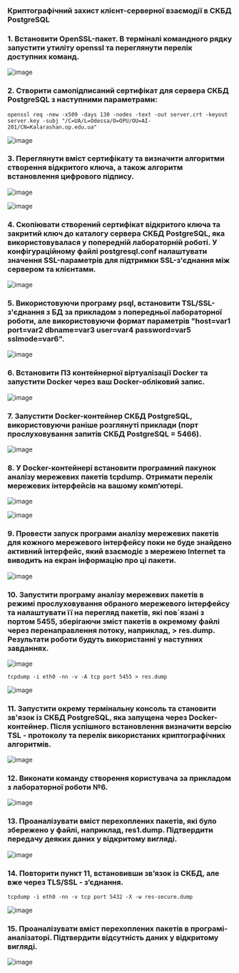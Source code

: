 ### Криптографічний захист клієнт-серверної взаємодії в СКБД PostgreSQL

### 1. Встановити OpenSSL-пакет. В терміналі командного рядку запустити утиліту openssl та переглянути перелік доступних команд.

![image](https://github.com/user-attachments/assets/c38160d5-d80c-4e9c-a91d-5716852aa21e)


### 2. Створити самопідписаний сертифікат для сервера СКБД PostgreSQL з наступними параметрами:

```
openssl req -new -x509 -days 130 -nodes -text -out server.crt -keyout server.key -subj "/C=UA/L=Odessa/O=OPU/OU=AI-201/CN=Kalarashan.op.edu.ua"

```
![image](https://github.com/user-attachments/assets/9aa947bc-bfa7-419d-ab11-4034aec4128d)


### 3. Переглянути вміст сертифікату та визначити алгоритми створення відкритого ключа, а також алгоритм встановлення цифрового підпису.

![image](https://github.com/user-attachments/assets/f0a6b970-920b-4c76-a76e-4b76b90ec3f7)

![image](https://github.com/user-attachments/assets/91f0ed65-267d-4b35-a9cf-590fcedc91dd)


### 4. Скопіювати створений сертифікат відкритого ключа та закритий ключ до каталогу сервера СКБД PostgreSQL, яка використовувалася у попередній лабораторній роботі. У конфігураційному файлі postgresql.conf налаштувати значення SSL-параметрів для підтримки SSL-з'єднання між сервером та клієнтами.

![image](https://github.com/user-attachments/assets/b0f5ae45-d41f-4837-9141-c14b35799145)



### 5. Використовуючи програму psql, встановити TSL/SSL-з'єднання з БД за прикладом з попередньої лабораторної роботи, але використовуючи формат параметрів "host=var1 port=var2 dbname=var3 user=var4 password=var5 sslmode=var6".

![image](https://github.com/user-attachments/assets/7d7fd21c-abe5-4d81-b780-2b38ba65a064)


### 6. Встановити ПЗ контейнерної віртуалізації Docker та запустити Docker через ваш Docker-обліковий запис.

![image](https://github.com/user-attachments/assets/ad54a295-2fd2-478d-a899-33e7bd197e2c)


### 7. Запустити Docker-контейнер СКБД PostgreSQL, використовуючи раніше розглянуті приклади (порт прослуховування запитів СКБД PostgreSQL = 5466).

![image](https://github.com/user-attachments/assets/bd1b7596-4105-4237-b22e-d1e60cefb7b0)


### 8. У Docker-контейнері встановити програмний пакунок аналізу мережевих пакетів tcpdump. Отримати перелік мережевих інтерфейсів на вашому комп’ютері.

![image](https://github.com/user-attachments/assets/6eed73aa-1c5f-4691-bb3d-d5c9a7456dfa)

![image](https://github.com/user-attachments/assets/79152549-759b-42b7-8947-96b62d9810c9)


### 9. Провести запуск програми аналізу мережевих пакетів для кожного мережевого інтерфейсу поки не буде знайдено активний інтерфейс, який взаємодіє з мережею Internet та виводить на екран інформацію про ці пакети.

![image](https://github.com/user-attachments/assets/45f96fb7-3ff8-4a10-989d-9bdedf9266ea)


### 10. Запустити програму аналізу мережевих пакетів в режимі прослуховування обраного мережевого інтерфейсу та налаштувати її на перегляд пакетів, які пов`язані з портом 5455, зберігаючи зміст пакетів в окремому файлі через перенаправлення потоку, наприклад, > res.dump. Результати роботи будуть використанні у наступних завданнях.

![image](https://github.com/user-attachments/assets/ae49a7ff-8dfe-4e73-859d-7e1db66c07f0)


```
tcpdump -i eth0 -nn -v -A tcp port 5455 > res.dump

```
![image](https://github.com/user-attachments/assets/4745753f-809c-4418-b9dc-ea87f06aa4c1)



### 11. Запустити окрему термінальну консоль та становити зв'язок із СКБД PostgreSQL, яка запущена через Docker-контейнер. Після успішного встановлення визначити версію TSL - протоколу та перелік використаних криптографічних алгоритмів.

![image](https://github.com/user-attachments/assets/7c79b56b-2edb-4e2c-a925-0b9096e79a65)


### 12. Виконати команду створення користувача за прикладом з лабораторної роботи №6.

![image](https://github.com/user-attachments/assets/83ddf14f-6b90-49a7-939b-d348e4410bb1)

### 13. Проаналізувати вміст перехоплених пакетів, які було збережено у файлі, наприклад, res1.dump. Підтвердити передачу деяких даних у відкритому вигляді.

![image](https://github.com/user-attachments/assets/c0facad1-bddc-45b1-8437-0195e628178a)


### 14. Повторити пункт 11, встановивши зв’язок із СКБД, але вже через TLS/SSL - з’єднання.

```
tcpdump -i eth0 -nn -v tcp port 5432 -X -w res-secure.dump

```
![image](https://github.com/user-attachments/assets/637c5fdb-4ae4-4d06-86c1-58fbde1ea486)


### 15. Проаналізувати вміст перехоплених пакетів в програмі-аналізаторі. Підтвердити відсутність даних у відкритому вигляді.

![image](https://github.com/user-attachments/assets/c4c3aece-495e-4266-bb3d-c08034337867)

